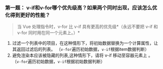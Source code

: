 ### 第一题： v-if和v-for哪个优先级高？如果两个同时出现，应该怎么优化得到更好的性能？

> 当 Vue 处理指令时，v-for 比 v-if 具有更高的优先级*（永远不要把 v-if 和 v-for 同时用在同一个元素上。）*
> 
> 

 1. 过滤一个列表中的项目，在这种情形下，将初始数据替换为一个计算属性，让其返回过滤后的列表。 （`v-for`遍历初始数据，`v-if`根据item数据判断）
 2. 避免渲染本应该被隐藏的列表,这种情形下，请将 v-if 移动至容器元素上 。  （`v-for`遍历初始数据，`v-if`根据初始数据判断）
